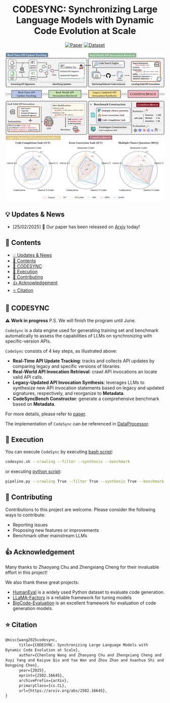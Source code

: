 <div align="center">
<h1>CODESYNC: Synchronizing Large Language Models with Dynamic Code Evolution at Scale </h1>

[![Paper](https://img.shields.io/badge/Paper-%F0%9F%8E%93-lightgrey?style=for-the-badge&logoWidth=40)](https://arxiv.org/abs/2502.16645)
[![Dataset](https://img.shields.io/badge/Dataset-%F0%9F%92%BE-green?style=for-the-badge&logoWidth=40)]()

<img src="Figures/pipeline.png">
<img src="Figures/result.png">
<p align="center">

</p>
</div>

## 💡 Updates & News
- [25/02/2025] :page_facing_up: Our paper has been released on [Arxiv](https://arxiv.org/abs/2502.16645) today!



## :memo: Contents

- [💡 Updates \& News](#-updates--news)
- [:memo: Contents](#:memo:-contents)
- [💾 CODESYNC](#-codesync)
- [🚀 Execution](#-execution)
- [🤗 Contributing](#-contributing)
- [👍 Acknowledgement](#-acknowledgement)
- [⭐ Citation](#⭐-citation)


<!-- ## Installation -->

## 💾 CODESYNC

⚠️ **Work in progress** 
P.S. We will finish the program until June.

`CodeSync` is a data engine used for generating training set and benchmark automatically to assess the capabilities of LLMs on synchronizing with specific-version APIs. 

`CodeSync` consists of 4 key steps, as illustrated above:
- **Real-Time API Update Tracking**: tracks and collects API updates by comparing legacy and specific versions of libraries. 
- **Real-World API Invocation Retrieval**: crawl API invocations an locate valid API calls.
- **Legacy-Updated API Invocation Synthesis**: leverages LLMs to synthesize new API invocation statements based on legacy and updated signatures, respectively, and reorganize to **Metadata**.
- **CodeSyncBench Constructor**: generate a comprehensive benchmark based on **Metadata**.

For more details, please refer to [paper](https://arxiv.org/abs/2502.16645).

The implementation of `CodeSync` can be referenced in [DataProcessor](DataProcessor/README.md). 

## 🚀 Execution
You can execute `CodeSync` by executing [bash script](DataProcessor/codesync.sh):
```bash
codesync.sh --crawling --filter --synthesis --benchmark
```
or executing [python script](DataProcessor/pipeline.py):
```bash
pipeline.py --crawling True --filter True --synthesis True --benchmark True
```

## 🤗 Contributing
Contributions to this project are welcome. Please consider the following ways to contribute:

- Reporting issues
- Proposing new features or improvements
- Benchmark other mainstream LLMs


## 👍 Acknowledgement
Many thanks to Zhaoyang Chu and Zhengxiang Cheng for their invaluable effort in this project!

We also thank these great projects:
- [HumanEval](https://github.com/openai/human-eval) is a widely used Python dataset to evaluate code generation. 
- [LLaMA-Factory](https://github.com/hiyouga/LLaMA-Factory) is a reliable framework for tuning models
- [BigCode-Evaluation](https://github.com/bigcode-project/bigcode-evaluation-harness) is an excellent framework for evaluation of code generation models.

## ⭐ Citation

```
@misc{wang2025codesync,
      title={CODESYNC: Synchronizing Large Language Models with Dynamic Code Evolution at Scale}, 
      author={Chenlong Wang and Zhaoyang Chu and Zhengxiang Cheng and Xuyi Yang and Kaiyue Qiu and Yao Wan and Zhou Zhao and Xuanhua Shi and Dongping Chen},
      year={2025},
      eprint={2502.16645},
      archivePrefix={arXiv},
      primaryClass={cs.CL},
      url={https://arxiv.org/abs/2502.16645}, 
}
```

